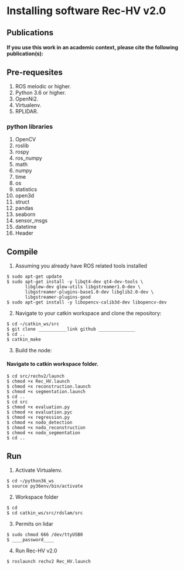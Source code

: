 # Installing software Rec-HV v2.0


## Publications
#### If you use this work in an academic context, please cite the following publication(s):
## Pre-requesites
1. ROS melodic or higher.
2. Python 3.6 or higher.
3. OpenNi2.
4. Virtualenv.
5. RPLIDAR.
### python libraries
1. OpenCV
2.  roslib
3.  rospy
4.  ros_numpy
5.  math
6.  numpy 
7.  time
8.  os
9.  statistics
10. open3d
11. struct
12. pandas
13. seaborn
14. sensor_msgs
15. datetime
16. Header

## Compile
1. Assuming you already have ROS related tools installed
```linux
$ sudo apt-get update
$ sudo apt-get install -y libqt4-dev qt4-dev-tools \ 
       libglew-dev glew-utils libgstreamer1.0-dev \ 
       libgstreamer-plugins-base1.0-dev libglib2.0-dev \
       libgstreamer-plugins-good
$ sudo apt-get install -y libopencv-calib3d-dev libopencv-dev 
```
2. Navigate to your catkin workspace and clone the repository:
```linux
$ cd ~/catkin_ws/src
$ git clone ___________link github ______________ 
$ cd ..
$ catkin_make
```
3. Build the node:
#### Navigate to catkin workspace folder.
```linux
$ cd src/rechv2/launch
$ chmod +x Rec_HV.launch
$ chmod +x reconstruction.launch
$ chmod +x segmentation.launch
$ cd ..
$ cd src
$ chmod +x evaluation.py
$ chmod +x evaluation.pyc
$ chmod +x regression.py
$ chmod +x nodo_detection
$ chmod +x nodo_reconstruction
$ chmod +x nodo_segmentation
$ cd ..
```
## Run
1. Activate Virtualenv.
```linux
$ cd ~/python36_ws
$ source py36env/bin/activate
```
2. Workspace folder
```linux
$ cd
$ cd catkin_ws/src/rdslam/src
```
3. Permits on lidar
```linux
$ sudo chmod 666 /dev/ttyUSB0
$ ____password____
```
4. Run Rec-HV v2.0
```linux
$ roslaunch rechv2 Rec_HV.launch
```
